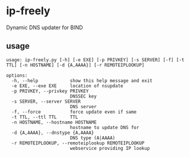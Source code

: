 ip-freely
=========

Dynamic DNS updater for BIND

usage
-----

    usage: ip-freely.py [-h] [-e EXE] [-p PRIVKEY] [-s SERVER] [-f] [-t TTL] [-n HOSTNAME] [-d {A,AAAA}] [-r REMOTEIPLOOKUP]
    
    options:
      -h, --help            show this help message and exit
      -e EXE, --exe EXE     location of nsupdate
      -p PRIVKEY, --privkey PRIVKEY
                            DNSSEC key
      -s SERVER, --server SERVER
                            DNS server
      -f, --force           force update even if same
      -t TTL, --ttl TTL     TTL
      -n HOSTNAME, --hostname HOSTNAME
                            hostname to update DNS for
      -d {A,AAAA}, --dnstype {A,AAAA}
                            DNS type (A|AAAA)
      -r REMOTEIPLOOKUP, --remoteiplookup REMOTEIPLOOKUP
                            webservice providing IP lookup
